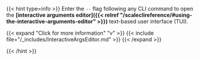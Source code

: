 &NewLine;

{{< hint type=info >}}
Enter the `--` flag following any CLI command to open the **[interactive arguments editor]({{< relref "/scaleclireference/#using-the-interactive-arguments-editor" >}})** text-based user interface (TUI).

{{< expand "Click for more information" "v" >}}
{{< include file="/_includes/InteractiveArgsEditor.md" >}}
{{< /expand >}}

{{< /hint >}}
